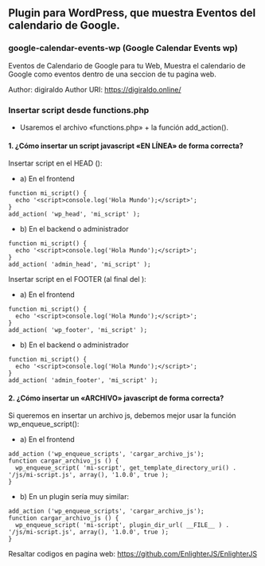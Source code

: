 ## Plugin para WordPress, que muestra Eventos del calendario de Google.

### google-calendar-events-wp (Google Calendar Events wp)

Eventos de Calendario de Google para tu Web, Muestra el calendario de Google como eventos dentro de una seccion de tu pagina web.

Author: digiraldo
Author URI: https://digiraldo.online/

### Insertar script desde functions.php

* Usaremos el archivo «functions.php» + la función add_action().

#### 1. ¿Cómo insertar un script javascript «EN LÍNEA» de forma correcta?
Insertar script en el HEAD (<head></head>):

* a) En el frontend
```
function mi_script() {
  echo '<script>console.log('Hola Mundo');</script>';
}
add_action( 'wp_head', 'mi_script' );
```

* b) En el backend o administrador
```
function mi_script() {
  echo '<script>console.log('Hola Mundo');</script>';
}
add_action( 'admin_head', 'mi_script' );
```


Insertar script en el FOOTER (al final del </body>):

* a) En el frontend
```
function mi_script() {
  echo '<script>console.log('Hola Mundo');</script>';
}
add_action( 'wp_footer', 'mi_script' );
```

* b) En el backend o administrador
```
function mi_script() {
  echo '<script>console.log('Hola Mundo');</script>';
}
add_action( 'admin_footer', 'mi_script' );
```


#### 2. ¿Cómo insertar un «ARCHIVO» javascript de forma correcta?

Si queremos en insertar un archivo js, debemos mejor usar la función wp_enqueue_script():


* a) En el frontend
```
add_action ('wp_enqueue_scripts', 'cargar_archivo_js');
function cargar_archivo_js () {
  wp_enqueue_script( 'mi-script', get_template_directory_uri() . '/js/mi-script.js', array(), '1.0.0', true );
}
```

* b) En un plugin sería muy similar:
```
add_action ('wp_enqueue_scripts', 'cargar_archivo_js');
function cargar_archivo_js () {
  wp_enqueue_script( 'mi-script', plugin_dir_url( __FILE__ ) . '/js/mi-script.js', array(), '1.0.0', true );
}
```


Resaltar codigos en pagina web: https://github.com/EnlighterJS/EnlighterJS